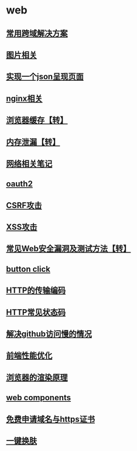 <!-- --- -->
<!-- sidebar: false -->
<!-- --- -->
# web
## [常用跨域解决方案](./cors)
## [图片相关](./image)
## [实现一个json呈现页面](./json)
## [nginx相关](./nginx)
## [浏览器缓存【转】](./cache)
## [内存泄漏【转】](https://blog.csdn.net/muzidigbig/article/details/100169801)
## [网络相关笔记](./http)
## [oauth2](./oauth2)
## [CSRF攻击](./CSRF)
## [XSS攻击](./XSS)
## [常见Web安全漏洞及测试方法【转】](./leak)
## [button click](./click)
## [HTTP的传输编码](./transferEncoding)
## [HTTP常见状态码](./status)
## [解决github访问慢的情况](./github)
## [前端性能优化](./performance)
## [浏览器的渲染原理](./browser)
## [web components](./webComponents)
## [免费申请域名与https证书](./domain)
## [一键换肤](./skin)
